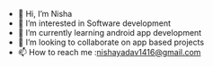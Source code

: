- 👋 Hi, I’m Nisha
- 👀 I’m interested in Software development
- 🌱 I’m currently learning android app development
- 💞️ I’m looking to collaborate on app based projects
- 📫 How to reach me :nishayadav1416@gmail.com

<!---
Nisha789130/Nisha789130 is a ✨ special ✨ repository because its `README.md` (this file) appears on your GitHub profile.
You can click the Preview link to take a look at your changes.
--->
